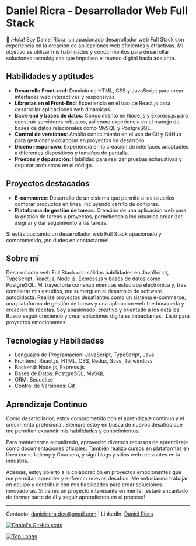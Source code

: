 # Daniel Ricra - Desarrollador Web Full Stack

👋 ¡Hola! Soy Daniel Ricra, un apasionado desarrollador web Full Stack con experiencia en la creación de aplicaciones web eficientes y atractivas. Mi objetivo es utilizar mis habilidades y conocimientos para desarrollar soluciones tecnológicas que impulsen el mundo digital hacia adelante.

## Habilidades y aptitudes

- **Desarrollo Front-end**: Dominio de HTML, CSS y JavaScript para crear interfaces web interactivas y responsivas.
- **Librerías en el Front-End**: Experiencia en el uso de React.js para desarrollar aplicaciones web dinámicas.
- **Back-end y bases de datos**: Conocimiento en Node.js y Express.js para construir servidores robustos, así como experiencia en el manejo de bases de datos relacionales como MySQL y PostgreSQL.
- **Control de versiones**: Amplio conocimiento en el uso de Git y GitHub para gestionar y colaborar en proyectos de desarrollo.
- **Diseño responsivo**: Experiencia en la creación de interfaces adaptables a diferentes dispositivos y tamaños de pantalla.
- **Pruebas y depuración**: Habilidad para realizar pruebas exhaustivas y depurar problemas en el código.

## Proyectos destacados

- **E-commerce**: Desarrollo de un sistema que permite a los usuarios comprar productos en línea, incluyendo carrito de compras.
- **Plataforma de gestión de tareas**: Creación de una aplicación web para la gestión de tareas y proyectos, permitiendo a los usuarios organizar, asignar y dar seguimiento a las tareas.

Si estás buscando un desarrollador web Full Stack apasionado y comprometido, ¡no dudes en contactarme!

## Sobre mí

Desarrollador web Full Stack con sólidas habilidades en JavaScript, TypeScript, React.js, Node.js, Express.js y bases de datos como PostgreSQL. Mi trayectoria comenzó mientras estudiaba electrónica y, tras completar mis estudios, me sumergí en el desarrollo de software autodidacta. Realize proyectos desafiantes como un sistema e-commerce, una plataforma de gestión de tareas y una aplicacion web the busqueda y creacion de recetas. Soy apasionado, creativo y orientado a los detalles. Busco seguir creciendo y crear soluciones digitales impactantes. ¡Listo para proyectos emocionantes!

## Tecnologías y Habilidades

- Lenguajes de Programación: JavaScript, TypeScript, Java
- Frontend: React.js, HTML, CSS, Redux, Scss, Tailwindcss
- Backend: Node.js, Express.js
- Bases de Datos: PostgreSQL, MySQL
- ORM: Sequelize
- Control de Versiones: Git

## Aprendizaje Continuo

Como desarrollador, estoy comprometido con el aprendizaje continuo y el crecimiento profesional. Siempre estoy en busca de nuevos desafíos que me permitan expandir mis habilidades y conocimientos.

Para mantenerme actualizado, aprovecho diversos recursos de aprendizaje como documentaciones oficiales. También realizo cursos en plataformas en línea como Udemy y Coursera, y sigo blogs y sitios web relevantes en la industria.

Además, estoy abierto a la colaboración en proyectos emocionantes que me permitan aprender y enfrentar nuevos desafíos. Me entusiasma trabajar en equipo y contribuir con mis habilidades para crear soluciones innovadoras. Si tienes un proyecto interesante en mente, ¡estaré encantado de formar parte de él y seguir aprendiendo en el proceso!

---

Contacto: danielricra.dev@gmail.com | LinkedIn: [Daniel Ricra](https://www.linkedin.com/in/daniel-ricra)

[![Daniel's GitHub stats](https://github-readme-stats.vercel.app/api?username=DanielRicra&show_icons=true&theme=tokyonight)](https://github.com/TSdnl13/github-readme-stats)

[![Top Langs](https://github-readme-stats.vercel.app/api/top-langs/?username=DanielRicra&layout=compact&show_icons=true&theme=tokyonight)](https://github.com/TSdnl13/github-readme-stats)
